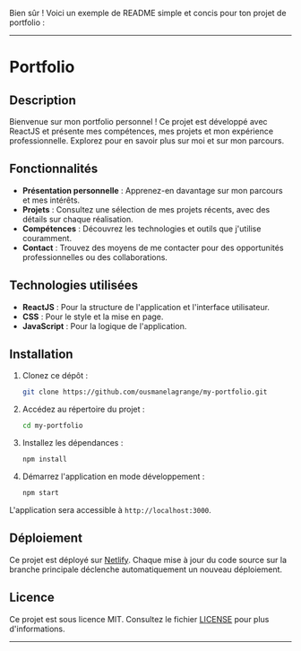 Bien sûr ! Voici un exemple de README simple et concis pour ton projet de portfolio :

---

# Portfolio

## Description

Bienvenue sur mon portfolio personnel ! Ce projet est développé avec ReactJS et présente mes compétences, mes projets et mon expérience professionnelle. Explorez pour en savoir plus sur moi et sur mon parcours.

## Fonctionnalités

- **Présentation personnelle** : Apprenez-en davantage sur mon parcours et mes intérêts.
- **Projets** : Consultez une sélection de mes projets récents, avec des détails sur chaque réalisation.
- **Compétences** : Découvrez les technologies et outils que j'utilise couramment.
- **Contact** : Trouvez des moyens de me contacter pour des opportunités professionnelles ou des collaborations.

## Technologies utilisées

- **ReactJS** : Pour la structure de l'application et l'interface utilisateur.
- **CSS** : Pour le style et la mise en page.
- **JavaScript** : Pour la logique de l'application.

## Installation

1. Clonez ce dépôt :

   ```sh
   git clone https://github.com/ousmanelagrange/my-portfolio.git
   ```

2. Accédez au répertoire du projet :

   ```sh
   cd my-portfolio
   ```

3. Installez les dépendances :

   ```sh
   npm install
   ```

4. Démarrez l'application en mode développement :

   ```sh
   npm start
   ```

L'application sera accessible à `http://localhost:3000`.

## Déploiement

Ce projet est déployé sur [Netlify](https://www.netlify.com/). Chaque mise à jour du code source sur la branche principale déclenche automatiquement un nouveau déploiement.

## Licence

Ce projet est sous licence MIT. Consultez le fichier [LICENSE](LICENSE) pour plus d'informations.

---

